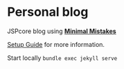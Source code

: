 # Personal blog

JSPcore blog using **[Minimal Mistakes](http://mmistakes.github.io/minimal-mistakes)**

[Setup Guide](http://mmistakes.github.io/minimal-mistakes/theme-setup/) for more information.

Start locally `bundle exec jekyll serve`
